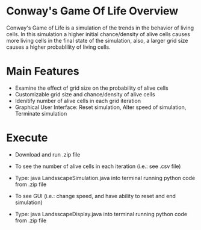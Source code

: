 # Conway's Game Of Life Overview

Conway's Game of Life is a simulation of the trends in the behavior of living cells. In this simulation a higher initial chance/density of alive cells causes more living cells in the final state of the simulation, also, a larger grid size causes a higher probablility of living cells. 


# Main Features

- Examine the effect of grid size on the probability of alive cells
- Customizable grid size and chance/density of alive cells
- Idenitify number of alive cells in each grid iteration
- Graphical User Interface: Reset simulation, Alter speed of simulation, Terminate simulation


# Execute

- Download and run .zip file

- To see the number of alive cells in each iteration (i.e.: see .csv file)
- Type:
    java LandsscapeSimulation.java
  into terminal running python code from .zip file
  
- To see GUI (i.e.: change speed, and have ability to reset and end simulation)
- Type:
    java LandsscapeDisplay.java
  into terminal running python code from .zip file
